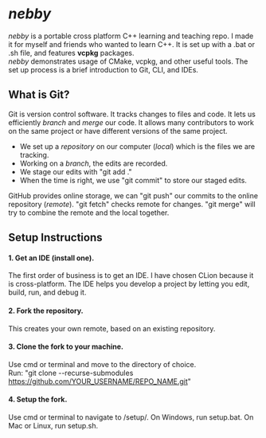 # *nebby* 
*nebby* is a portable cross platform C++ learning and teaching repo. I made it for myself and friends who wanted to learn C++. It is set up with a .bat or .sh file, and features **vcpkg** packages.   
*nebby* demonstrates usage of CMake, vcpkg, and other useful tools. The set up process is a brief introduction to Git, CLI, and IDEs. 

## What is Git?
Git is version control software. It tracks changes to files and code. It lets us efficiently *branch* and *merge* our code. It allows many contributors to work on the same project or have different versions of the same project.  
- We set up a *repository* on our computer (*local*) which is the files we are tracking.  
- Working on a *branch*, the edits are recorded.  
- We stage our edits with "git add ."
- When the time is right, we use "git commit" to store our staged edits.
  
GitHub provides online storage, we can "git push" our commits to the online repository (*remote*). "git fetch" checks remote for changes. "git merge" will try to combine the remote and the local together.

## Setup Instructions

#### 1. Get an IDE (install one).
The first order of business is to get an IDE. I have chosen CLion because it is cross-platform. The IDE helps you develop a project by letting you edit, build, run, and debug it. 

#### 2. Fork the repository.
This creates your own remote, based on an existing repository. 

#### 3. Clone the fork to your machine.
Use cmd or terminal and move to the directory of choice.  
Run:  "git clone --recurse-submodules https://github.com/YOUR_USERNAME/REPO_NAME.git"

#### 4. Setup the fork.
Use cmd or terminal to navigate to /setup/. On Windows, run setup.bat. On Mac or Linux, run setup.sh.
